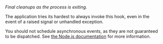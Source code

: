 *Final cleanups as the process is exiting.*

The application tries its hardest to always invoke this hook, even in the
event of a raised signal or unhandled exception.

You should not schedule asynchronous events, as they are not guaranteed to be
dispatched. See
[the Node.js documentation](http://nodejs.org/api/process.html#process_event_exit)
for more information.
